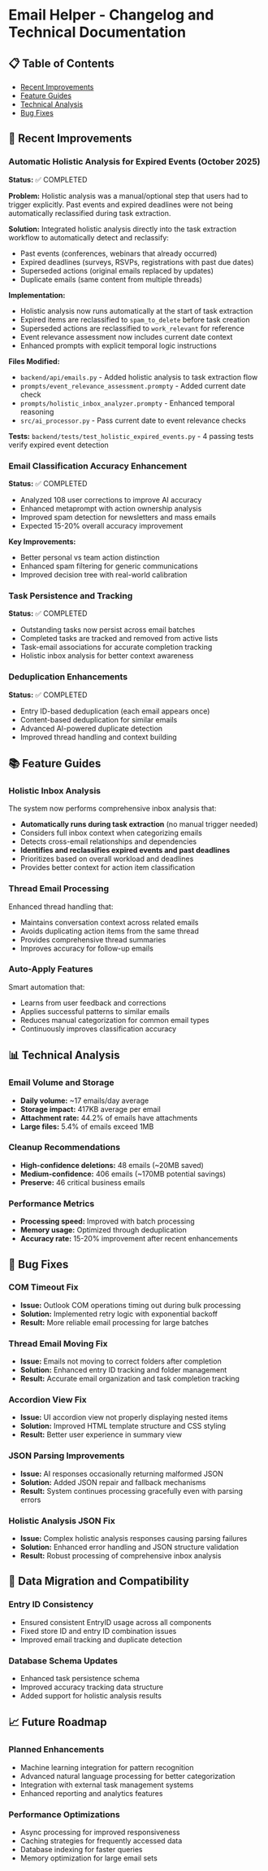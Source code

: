 # Email Helper - Changelog and Technical Documentation

## 📋 Table of Contents
- [Recent Improvements](#recent-improvements)
- [Feature Guides](#feature-guides)
- [Technical Analysis](#technical-analysis)
- [Bug Fixes](#bug-fixes)

## 🚀 Recent Improvements

### Automatic Holistic Analysis for Expired Events (October 2025)

**Status:** ✅ COMPLETED

**Problem:** Holistic analysis was a manual/optional step that users had to trigger explicitly. Past events and expired deadlines were not being automatically reclassified during task extraction.

**Solution:** Integrated holistic analysis directly into the task extraction workflow to automatically detect and reclassify:
- Past events (conferences, webinars that already occurred)
- Expired deadlines (surveys, RSVPs, registrations with past due dates)
- Superseded actions (original emails replaced by updates)
- Duplicate emails (same content from multiple threads)

**Implementation:**
- Holistic analysis now runs automatically at the start of task extraction
- Expired items are reclassified to `spam_to_delete` before task creation
- Superseded actions are reclassified to `work_relevant` for reference
- Event relevance assessment now includes current date context
- Enhanced prompts with explicit temporal logic instructions

**Files Modified:**
- `backend/api/emails.py` - Added holistic analysis to task extraction flow
- `prompts/event_relevance_assessment.prompty` - Added current date check
- `prompts/holistic_inbox_analyzer.prompty` - Enhanced temporal reasoning
- `src/ai_processor.py` - Pass current date to event relevance checks

**Tests:** `backend/tests/test_holistic_expired_events.py` - 4 passing tests verify expired event detection

### Email Classification Accuracy Enhancement

**Status:** ✅ COMPLETED

- Analyzed 108 user corrections to improve AI accuracy
- Enhanced metaprompt with action ownership analysis
- Improved spam detection for newsletters and mass emails
- Expected 15-20% overall accuracy improvement

**Key Improvements:**

- Better personal vs team action distinction
- Enhanced spam filtering for generic communications
- Improved decision tree with real-world calibration

### Task Persistence and Tracking

**Status:** ✅ COMPLETED

- Outstanding tasks now persist across email batches
- Completed tasks are tracked and removed from active lists
- Task-email associations for accurate completion tracking
- Holistic inbox analysis for better context awareness

### Deduplication Enhancements

**Status:** ✅ COMPLETED

- Entry ID-based deduplication (each email appears once)
- Content-based deduplication for similar emails
- Advanced AI-powered duplicate detection
- Improved thread handling and context building

## 📚 Feature Guides

### Holistic Inbox Analysis
The system now performs comprehensive inbox analysis that:
- **Automatically runs during task extraction** (no manual trigger needed)
- Considers full inbox context when categorizing emails
- Detects cross-email relationships and dependencies
- **Identifies and reclassifies expired events and past deadlines**
- Prioritizes based on overall workload and deadlines
- Provides better context for action item classification

### Thread Email Processing
Enhanced thread handling that:
- Maintains conversation context across related emails
- Avoids duplicating action items from the same thread
- Provides comprehensive thread summaries
- Improves accuracy for follow-up emails

### Auto-Apply Features
Smart automation that:
- Learns from user feedback and corrections
- Applies successful patterns to similar emails
- Reduces manual categorization for common email types
- Continuously improves classification accuracy

## 📊 Technical Analysis

### Email Volume and Storage
- **Daily volume:** ~17 emails/day average
- **Storage impact:** 417KB average per email
- **Attachment rate:** 44.2% of emails have attachments
- **Large files:** 5.4% of emails exceed 1MB

### Cleanup Recommendations
- **High-confidence deletions:** 48 emails (~20MB saved)
- **Medium-confidence:** 406 emails (~170MB potential savings)
- **Preserve:** 46 critical business emails

### Performance Metrics
- **Processing speed:** Improved with batch processing
- **Memory usage:** Optimized through deduplication
- **Accuracy rate:** 15-20% improvement after recent enhancements

## 🔧 Bug Fixes

### COM Timeout Fix
- **Issue:** Outlook COM operations timing out during bulk processing
- **Solution:** Implemented retry logic with exponential backoff
- **Result:** More reliable email processing for large batches

### Thread Email Moving Fix
- **Issue:** Emails not moving to correct folders after completion
- **Solution:** Enhanced entry ID tracking and folder management
- **Result:** Accurate email organization and task completion tracking

### Accordion View Fix
- **Issue:** UI accordion view not properly displaying nested items
- **Solution:** Improved HTML template structure and CSS styling
- **Result:** Better user experience in summary view

### JSON Parsing Improvements
- **Issue:** AI responses occasionally returning malformed JSON
- **Solution:** Added JSON repair and fallback mechanisms
- **Result:** System continues processing gracefully even with parsing errors

### Holistic Analysis JSON Fix
- **Issue:** Complex holistic analysis responses causing parsing failures
- **Solution:** Enhanced error handling and JSON structure validation
- **Result:** Robust processing of comprehensive inbox analysis

## 🔄 Data Migration and Compatibility

### Entry ID Consistency
- Ensured consistent EntryID usage across all components
- Fixed store ID and entry ID combination issues
- Improved email tracking and duplicate detection

### Database Schema Updates
- Enhanced task persistence schema
- Improved accuracy tracking data structure
- Added support for holistic analysis results

## 📈 Future Roadmap

### Planned Enhancements
- Machine learning integration for pattern recognition
- Advanced natural language processing for better categorization
- Integration with external task management systems
- Enhanced reporting and analytics features

### Performance Optimizations
- Async processing for improved responsiveness
- Caching strategies for frequently accessed data
- Database indexing for faster queries
- Memory optimization for large email sets